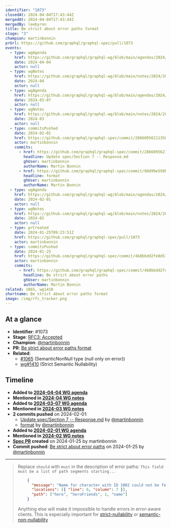 ```yaml
---
identifier: "1073"
closedAt: 2024-04-04T17:43:44Z
mergedAt: 2024-04-04T17:43:44Z
mergedBy: leebyron
title: Be strict about error paths format
stage: "3"
champion: martinbonnin
prUrl: https://github.com/graphql/graphql-spec/pull/1073
events:
  - type: wgAgenda
    href: https://github.com/graphql/graphql-wg/blob/main/agendas/2024/04-Apr/04-wg-primary.md
    date: 2024-04-04
    actor: null
  - type: wgNotes
    href: https://github.com/graphql/graphql-wg/blob/main/notes/2024/2024-04.md
    date: 2024-04
    actor: null
  - type: wgAgenda
    href: https://github.com/graphql/graphql-wg/blob/main/agendas/2024/03-Mar/07-wg-primary.md
    date: 2024-03-07
    actor: null
  - type: wgNotes
    href: https://github.com/graphql/graphql-wg/blob/main/notes/2024/2024-03.md
    date: 2024-03
    actor: null
  - type: commitsPushed
    date: 2024-02-01
    href: https://github.com/graphql/graphql-spec/commit/2866095621135839efeef20ff9f5f835b8a3d6ac
    actor: martinbonnin
    commits:
      - href: https://github.com/graphql/graphql-spec/commit/2866095621135839efeef20ff9f5f835b8a3d6ac
        headline: Update spec/Section 7 -- Response.md
        ghUser: martinbonnin
        authorName: Martin Bonnin
      - href: https://github.com/graphql/graphql-spec/commit/88d99e550b39c29c611989928fd53c9407d1d00b
        headline: format
        ghUser: martinbonnin
        authorName: Martin Bonnin
  - type: wgAgenda
    href: https://github.com/graphql/graphql-wg/blob/main/agendas/2024/02-Feb/01-wg-primary.md
    date: 2024-02-01
    actor: null
  - type: wgNotes
    href: https://github.com/graphql/graphql-wg/blob/main/notes/2024/2024-02.md
    date: 2024-02
    actor: null
  - type: prCreated
    date: 2024-01-25T09:23:51Z
    href: https://github.com/graphql/graphql-spec/pull/1073
    actor: martinbonnin
  - type: commitsPushed
    date: 2024-01-25
    href: https://github.com/graphql/graphql-spec/commit/4b8bbdd2fe0d5187da3f355e4450b2dba13cb109
    actor: martinbonnin
    commits:
      - href: https://github.com/graphql/graphql-spec/commit/4b8bbdd2fe0d5187da3f355e4450b2dba13cb109
        headline: Be strict about error paths
        ghUser: martinbonnin
        authorName: Martin Bonnin
related: 1065, wg1410
shortname: Be strict about error paths format
image: /img/rfc_tracker.png
---
```


## At a glance

- **Identifier**: #1073
- **Stage**: [RFC3: Accepted](https://github.com/graphql/graphql-spec/blob/main/CONTRIBUTING.md#stage-3-accepted)
- **Champion**: [@martinbonnin](https://github.com/martinbonnin)
- **PR**: [Be strict about error paths format](https://github.com/graphql/graphql-spec/pull/1073)
- **Related**:
  - [#1065](/rfcs/1065 "SemanticNonNull type (null only on error) / RFC0") (SemanticNonNull type (null only on error))
  - [wg#1410](/rfcs/wg1410 "Strict Semantic Nullability / RFC0") (Strict Semantic Nullability)

<!-- BEGIN_CUSTOM_TEXT -->



<!-- END_CUSTOM_TEXT -->

## Timeline

- **Added to [2024-04-04 WG agenda](https://github.com/graphql/graphql-wg/blob/main/agendas/2024/04-Apr/04-wg-primary.md)**
- **Mentioned in [2024-04 WG notes](https://github.com/graphql/graphql-wg/blob/main/notes/2024/2024-04.md)**
- **Added to [2024-03-07 WG agenda](https://github.com/graphql/graphql-wg/blob/main/agendas/2024/03-Mar/07-wg-primary.md)**
- **Mentioned in [2024-03 WG notes](https://github.com/graphql/graphql-wg/blob/main/notes/2024/2024-03.md)**
- **2 commits pushed** on 2024-02-01:
  - [Update spec/Section 7 -- Response.md](https://github.com/graphql/graphql-spec/commit/2866095621135839efeef20ff9f5f835b8a3d6ac) by [@martinbonnin](https://github.com/martinbonnin)
  - [format](https://github.com/graphql/graphql-spec/commit/88d99e550b39c29c611989928fd53c9407d1d00b) by [@martinbonnin](https://github.com/martinbonnin)
- **Added to [2024-02-01 WG agenda](https://github.com/graphql/graphql-wg/blob/main/agendas/2024/02-Feb/01-wg-primary.md)**
- **Mentioned in [2024-02 WG notes](https://github.com/graphql/graphql-wg/blob/main/notes/2024/2024-02.md)**
- **[Spec PR](https://github.com/graphql/graphql-spec/pull/1073) created** on 2024-01-25 by martinbonnin
- **Commit pushed**: [Be strict about error paths](https://github.com/graphql/graphql-spec/commit/4b8bbdd2fe0d5187da3f355e4450b2dba13cb109) on 2024-01-25 by [@martinbonnin](https://github.com/martinbonnin)

<!-- VERBATIM -->

---

> Replace `should` with `must` in the description of error paths: `This field must be a list of path segments starting...`
> 
> ```json
>     {
>       "message": "Name for character with ID 1002 could not be fetched.",
>       "locations": [{ "line": 6, "column": 7 }],
>       "path": ["hero", "heroFriends", 1, "name"]
>     }
> ```
> 
> Anything else will make it impossible to handle errors in error-aware clients. This is especially important for [strict-nullability](https://github.com/graphql/graphql-wg/discussions/1410) or [semantic-non-nullability](https://github.com/graphql/graphql-spec/pull/1065)
